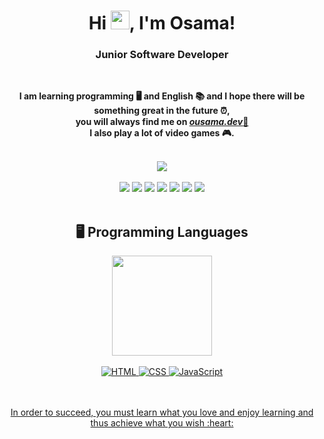 

<h1 align="center">Hi <img src="https://user-images.githubusercontent.com/1303154/88677602-1635ba80-d120-11ea-84d8-d263ba5fc3c0.gif" width="30">, I'm Osama!</h1>
<h3 align="center">Junior Software Developer</h3>

<br/>

<p align="center"><b>I am learning programming 🖥️ and English 📚 and I hope there will be something great in the future ⏰,<br/>you will always find me on <a href="https://ousama.dev"><i>ousama.dev</i>📍</a><br/>I also play a lot of video games 🎮.</b>

<br/>
<br/>

<div align="center" valign="top">
<img src="https://discord.c99.nl/widget/theme-1/768757998402928680.png">
</div>

<br/>

<div align="center">
<a href="https://url.ousama.dev/twitch"><img src="https://img.shields.io/badge/Twitch-9146FF?style=for-the-badge&logo=twitch&logoColor=white"></a>
<a href="https://url.ousama.dev/youtube"><img src="https://img.shields.io/badge/YouTube-FF0000?style=for-the-badge&logo=youtube&logoColor=white"></a>
<a href="https://url.ousama.dev/discord"><img src="https://img.shields.io/badge/Discord-5865F2?style=for-the-badge&logo=discord&logoColor=white"></a>
<a href="https://url.ousama.dev/twitter"><img src="https://img.shields.io/badge/twitter-1DA1F2?style=for-the-badge&logo=twitter&logoColor=white"></a>
<a href="https://url.ousama.dev/instagram"><img src="https://img.shields.io/badge/instagram-E4405F?style=for-the-badge&logo=instagram&logoColor=white"></a>
<a href="https://url.ousama.dev/tiktok"><img src="https://img.shields.io/badge/tiktok-063752?style=for-the-badge&logo=tiktok&logoColor=white"></a>
<a href="https://url.ousama.dev/steam"><img src="https://img.shields.io/badge/steam-2580C3?style=for-the-badge&logo=steam&logoColor=white"></a>
</div>

<br/>

<h2 align="center">🖥️ Programming Languages</h2>

<div align="center">
<a href="https://ousama.dev">
<img height="160em" src="https://github-readme-stats-sigma-five.vercel.app/api?username=ousama-altamimi&count_private=true&include_all_commits=true&show_icons=true&theme=radical&hide_border=false&show_owner=true"/>
</div>

<br/>

<div align="center">
<img alt="HTML" src="https://img.shields.io/badge/HTML5-E34F26?style=for-the-badge&logo=html5&logoColor=white">
<img alt="CSS" src="https://img.shields.io/badge/CSS3-1572B6?style=for-the-badge&logo=css3&logoColor=white">
<img alt="JavaScript" src="https://img.shields.io/badge/JavaScript-F7DF1E?style=for-the-badge&logo=javascript&logoColor=black">
</div>

<br/>
<br/>

<div align="center">
  <p>In order to succeed, you must learn what you love and enjoy learning and thus achieve what you wish :heart:</p>
</div>
